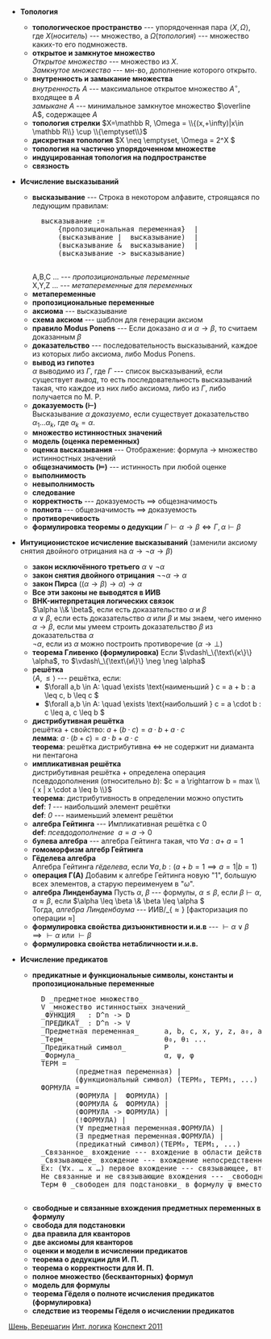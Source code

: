* __Топология__
    * __топологическое пространство__
        --- упорядоченная пара $\langle X, \Omega\rangle$, 
        где $X$(_носитель_) --- множество, 
        а $\Omega$(_топология_) --- множество каких-то его подмножеств.
    * __открытое и замкнутое множество__  
        _Открытое множество_ --- множество из $X$.  
        _Замкнутое множество_ --- мн-во, дополнение которого открыто.
    * __внутренность и замыкание множества__  
        _внутренность $A$_ --- максимальное открытое множество $A^\circ$, входящее в $A$  
        _замыкане $A$_ --- минимальное замкнутое множество $\overline A$, содержащее $A$
    * __топология стрелки__
        $X=\mathbb R, \Omega = \\{(x,+\infty)|x\in \mathbb R\\} \cup \\{\emptyset\\}$
    * __дискретная топология__
        $X \neq \emptyset, \Omega = 2\^X $
    * __топология на частично упорядоченном множестве__
    * __индуцированная топология на подпространстве__
    * __связность__

* __Исчисление высказываний__
    * __высказывание__ --- Строка в некотором алфавите, строящаяся по ледующим правилам:
        <pre>
        высказывание :=
            {пропозициональная переменная}  |
            (высказывание |  высказывание)  |
            (высказывание &  высказывание)  |
            (высказывание -> высказывание)
        </pre>  
        A,B,C ... --- _пропозициональные переменные_  
        X,Y,Z ... --- _метапеременные для переменных_
    * __метапеременные__
    * __пропозициональные переменные__
    * __аксиома__ --- высказывание
    * __схема аксиом__ --- шаблон для генерации аксиом
    * __правило Modus Ponens__ --- Если доказано $\alpha$ и $\alpha \rightarrow \beta$, то считаем доказанным $\beta$
    * __доказательство__ --- последовательность высказываний, каждое из которых либо
        аксиома, либо Modus Ponens.
    * __вывод из гипотез__  
        $\alpha$ выводимо из $\Gamma$, где $\Gamma$ --- список высказываний, если существует _вывод_,
        то есть последовательность высказываний такая, 
        что каждое из них либо аксиома, либо из $\Gamma$, либо получается по M. P.
    * __доказуемость ($\vdash$)__  
        Высказывание $\alpha$ _доказуемо_, если существует доказательство $\alpha_1 \ldots \alpha_k$,
        где $\alpha_k = \alpha$.
    * __множество истинностных значений__
    * __модель (оценка переменных)__
    * __оценка высказывания__ --- Отображение: формула $\rightarrow$ множество истинностных значений
    * __общезначимость ($\models$)__ --- истинность при любой оценке
    * __выполнимость__
    * __невыполнимость__
    * __следование__
    * __корректность__ --- доказуемость $\implies$ общезначимость
    * __полнота__ --- общезначимость $\implies$ доказуемость
    * __противоречивость__
    * __формулировка теоремы о дедукции__ $\Gamma \vdash \alpha \rightarrow \beta \iff \Gamma, \alpha \vdash \beta$

* __Интуиционистское исчисление высказываний__
    (заменили аксиому снятия двойного отрицания на $\alpha \rightarrow \neg \alpha \rightarrow \beta$)
    * __закон исключённого третьего__ $\alpha \vee \neg \alpha$
    * __закон снятия двойного отрицания__ $\neg \neg \alpha \rightarrow \alpha$
    * __закон Пирса__ $((\alpha \rightarrow \beta) \rightarrow \alpha) \rightarrow \alpha$
    * __Все эти законы не выводятся в ИИВ__
    * __BHK-интерпретация логических связок__  
        $\alpha \\& \beta$, если есть доказательство $\alpha$ и $\beta$  
        $\alpha \vee \beta$, если есть доказательство $\alpha$ или $\beta$ и мы знаем, чего именно  
        $\alpha \rightarrow \beta$, если мы умеем строить доказательство $\beta$ из доказательства $\alpha$  
        $\neg \alpha$, если из $\alpha$ можно построить противоречие ($\alpha \rightarrow \perp$)
    * __теорема Гливенко (формулировка)__ Если $\vdash\_\{\text\{к\}\} \alpha$, то $\vdash\_\{\text\{и\}\} \neg \neg \alpha$
    * __решётка__  
        $\langle A, \leq \rangle$ --- решётка, если:  
        * $\forall a,b \in A: \quad \exists \text{наименьший } c = a + b : a \leq c, b \leq c $
        * $\forall a,b \in A: \quad \exists \text{наибольший } c = a \cdot b : c \leq a, c \leq b $
    * __дистрибутивная решётка__  
        решётка + свойство: $a+(b \cdot c) = a \cdot b + a \cdot c$  
        __лемма__: $a\cdot(b+c) = a\cdot b + a \cdot c$  
        __теорема__: решётка дистрибутивна $\iff$ не содержит ни диаманта ни пентагона
    * __импликативная решётка__  
        дистрибутивная решётка + определена операция псевдодополнения (относительно $b$):
            $c = a \rightarrow b = max \\{ x | x \cdot a \leq b \\}$  
        __теорема__: дистрибутивность в определении можно опустить  
        __def__: _1_ --- наибольший элемент решётки  
        __def__: _0_ --- наименьший элемент решётки
    * __алгебра Гейтинга__ --- Импликативная решётка с 0  
        __def__: _псевдодополнение_ $~a = a \rightarrow 0$
    * __булева алгебра__ --- алгебрa Гейтинга такая, что $\forall a: a + ~a = 1$
    * __гомоморфизм алгебр Гейтинга__
    * __Гёделева алгебра__  
        Алгебра Гейтинга _гёделева_, если $\forall a,b : (a+b=1 \implies a=1 | b=1)$
    * __операция Γ(A)__
        Добавим к алгебре Гейтинга новую "1", большую всех элементов, а старую переименуем в "$\omega$".
    * __алгебра Линденбаума__
        Пусть $\alpha$, $\beta$ --- формулы, $\alpha \leq \beta$, если $\beta\vdash\alpha$,
        $\alpha \approx \beta$, если $\alpha \leq \beta \\& \beta \leq \alpha $  
        Тогда, _алгебра Линденбаума_ --- $\text{ИИВ}/\_\{\approx\}$ [факторизация по операции $\approx$]
    * __формулировка свойства дизъюнктивности и.и.в__ --- $\vdash \alpha \vee \beta \implies \vdash \alpha \text{ или } \vdash \beta$
    * __формулировка свойства нетабличности и.и.в.__


* __Исчисление предикатов__
    * __предикатные и функциональные символы, константы и пропозициональные переменные__
        <pre>
        D _предметное множество_
        V _множество истинностынх значений_  
        _ФУНКЦИЯ_  : D^n -> D
        _ПРЕДИКАТ_ : D^n -> V  
        _Предметная переменная_      a, b, c, x, y, z, a₀, a' ...
        _Терм_                       θ₀, θ₁ ...
        _Предикатный символ_         P
        _Формула_                    α, ψ, φ  
        ТЕРМ =
                (предметная переменная) |
                (функциональный символ) (ТЕРМ₀, ТЕРМ₁, ...)
        ФОРМУЛА =
                (ФОРМУЛА |  ФОРМУЛА) |
                (ФОРМУЛА &  ФОРМУЛА) |
                (ФОРМУЛА -> ФОРМУЛА) |
                (!ФОРМУЛА) |
                (∀ предметная переменная.ФОРМУЛА) |
                (∃ предметная переменная.ФОРМУЛА) |
                (предикатный символ)(ТЕРМ₀, ТЕРМ₁, ...)  
        _Связанное_ вхождение --- вхождение в области действия квантора.
        _Связывающее_ вхождение --- вхождение непосредственно рядом с квантором.
        Ex: (∀x. … x …) первое вхождение --- связывающее, второе вхождение --- связанное.
        Не связанные и не связывающие вхождения --- _свободные_.
        Терм θ _свободен для подстановки_ в формулу ψ вместо x, если после подстановки θ вместо свободных вхождений x, θ не станет связанным.
        </pre>
    * __свободные и связанные вхождения предметных переменных в формулу__
    * __свобода для подстановки__
    * __два правила для кванторов__
    * __две аксиомы для кванторов__
    * __оценки и модели в исчислении предикатов__
    * __теорема о дедукции для И. П.__
    * __теорема о корректности для И. П.__
    * __полное множество (бескванторных) формул__
    * __модель для формулы__
    * __теорема Гёделя о полноте исчисления предикатов (формулировка)__
    * __следствие из теоремы Гёделя о исчислении предикатов__


[Шень, Верещагин](https://www.mccme.ru/free-books/shen/shen-logic-part2-2.pdf)
[Инт. логика](http://lpcs.math.msu.su/~plisko/intlog.pdf)
[Конспект 2011](https://github.com/shd/logic2011/blob/master/conspect.pdf)

